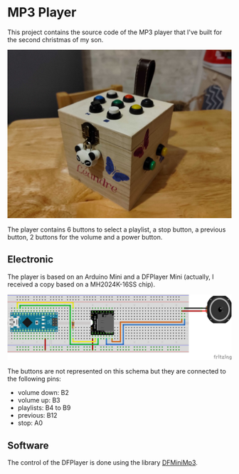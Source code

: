 # MP3 Player

This project contains the source code of the MP3 player that I've built for the second christmas of my son.

![Picture of the player](images/box.jpg)

The player contains 6 buttons to select a playlist, a stop button, a previous button, 2 buttons for the volume and a power button.

## Electronic

The player is based on an Arduino Mini and a DFPlayer Mini (actually, I received a copy based on a MH2024K-16SS chip).

![Schema](images/schema.png)

The buttons are not represented on this schema but they are connected to the following pins:
- volume down: B2
- volume up: B3
- playlists: B4 to B9
- previous: B12
- stop: A0

## Software

The control of the DFPlayer is done using the library [DFMiniMp3](https://github.com/Makuna/DFMiniMp3).